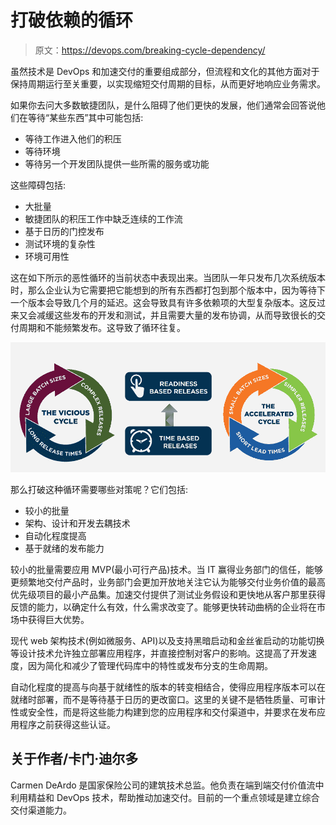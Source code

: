 # 打破依赖的循环

> 原文：<https://devops.com/breaking-cycle-dependency/>

虽然技术是 DevOps 和加速交付的重要组成部分，但流程和文化的其他方面对于保持周期运行至关重要，以实现缩短交付周期的目标，从而更好地响应业务需求。

如果你去问大多数敏捷团队，是什么阻碍了他们更快的发展，他们通常会回答说他们在等待“某些东西”其中可能包括:

*   等待工作进入他们的积压
*   等待环境
*   等待另一个开发团队提供一些所需的服务或功能

这些障碍包括:

*   大批量
*   敏捷团队的积压工作中缺乏连续的工作流
*   基于日历的门控发布
*   测试环境的复杂性
*   环境可用性

这在如下所示的恶性循环的当前状态中表现出来。当团队一年只发布几次系统版本时，那么企业认为它需要把它能想到的所有东西都打包到那个版本中，因为等待下一个版本会导致几个月的延迟。这会导致具有许多依赖项的大型复杂版本。这反过来又会减缓这些发布的开发和测试，并且需要大量的发布协调，从而导致很长的交付周期和不能频繁发布。这导致了循环往复。

![](img/ed832f4e562f131b4bae6512fd1b9327.png)

那么打破这种循环需要哪些对策呢？它们包括:

*   较小的批量
*   架构、设计和开发去耦技术
*   自动化程度提高
*   基于就绪的发布能力

较小的批量需要应用 MVP(最小可行产品)技术。当 IT 赢得业务部门的信任，能够更频繁地交付产品时，业务部门会更加开放地关注它认为能够交付业务价值的最高优先级项目的最小产品集。加速交付提供了测试业务假设和更快地从客户那里获得反馈的能力，以确定什么有效，什么需求改变了。能够更快转动曲柄的企业将在市场中获得巨大优势。

现代 web 架构技术(例如微服务、API)以及支持黑暗启动和金丝雀启动的功能切换等设计技术允许独立部署应用程序，并直接控制对客户的影响。这提高了开发速度，因为简化和减少了管理代码库中的特性或发布分支的生命周期。

自动化程度的提高与向基于就绪性的版本的转变相结合，使得应用程序版本可以在就绪时部署，而不是等待基于日历的更改窗口。这里的关键不是牺牲质量、可审计性或安全性，而是将这些能力构建到您的应用程序和交付渠道中，并要求在发布应用程序之前获得这些认证。

## 关于作者/卡门·迪尔多

Carmen DeArdo 是国家保险公司的建筑技术总监。他负责在端到端交付价值流中利用精益和 DevOps 技术，帮助推动加速交付。目前的一个重点领域是建立综合交付渠道能力。
